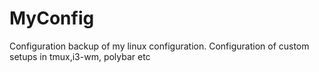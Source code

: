 # MyConfig
Configuration backup of my linux configuration.
Configuration of custom setups in tmux,i3-wm, polybar etc
